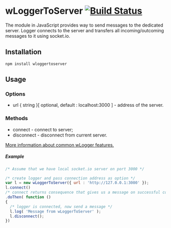 # wLoggerToServer [![Build Status](https://travis-ci.org/Wandalen/wLoggerToServer.svg?branch=master)](https://travis-ci.org/Wandalen/wLoggerToServer)

The module in JavaScript provides way to send messages to the dedicated server.
Logger connects to the server and transfers all incoming/outcoming messages to it using socket.io.


## Installation
```terminal
npm install wloggertoserver
```
## Usage
### Options
* url { string }[ optional, default : localhost:3000 ] - address of the server.

### Methods
 * connect - connect to server;
 * disconnect - disconnect from current server.

[More information about common wLogger features.]( https://github.com/Wandalen/wLogger )

##### Example
```javascript
/* Assume that we have local socket.io server on port 3000 */

/* create logger and pass connection address as option */
var l = new wLoggerToServer({ url : 'http://127.0.0.1:3000' });
l.connect()
/* connect returns consequence that gives us a message on successful connection */
.doThen( function ()
{
  /* logger is connected, now send a message */
  l.log( 'Message from wLoggerToServer' );
  l.disconnect();
})
```








